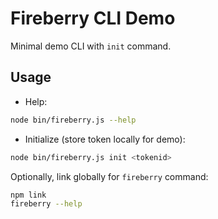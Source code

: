 # Fireberry CLI Demo

Minimal demo CLI with `init` command.

## Usage

- Help:

```bash
node bin/fireberry.js --help
```

- Initialize (store token locally for demo):

```bash
node bin/fireberry.js init <tokenid>
```

Optionally, link globally for `fireberry` command:

```bash
npm link
fireberry --help
```
